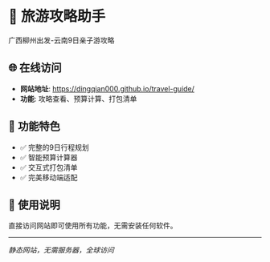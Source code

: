 # 🌟 旅游攻略助手

广西柳州出发-云南9日亲子游攻略

## 🌐 在线访问
- **网站地址**: https://dingqian000.github.io/travel-guide/
- **功能**: 攻略查看、预算计算、打包清单

## 📱 功能特色
- ✅ 完整的9日行程规划
- ✅ 智能预算计算器
- ✅ 交互式打包清单
- ✅ 完美移动端适配

## 🎯 使用说明
直接访问网站即可使用所有功能，无需安装任何软件。

---
*静态网站，无需服务器，全球访问*
